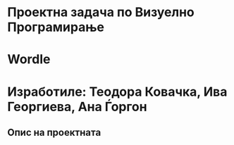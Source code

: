# Проектна задача по Визуелно Програмирање 

# Wordle 

# Изработиле: Теодора Ковачка, Ива Георгиева, Ана Ѓоргон

## Опис на проектната 


